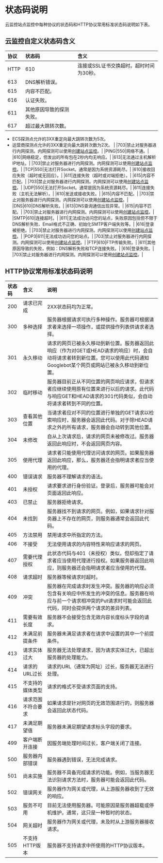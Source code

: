 # 状态码说明

云监控站点监控中每种协议的状态码和HTTP协议常用标准状态码说明如下表。

## 云监控自定义状态码含义

|协议|状态码|含义|
|:-|:--|:-|
|HTTP|610|连接或SSL证书交换超时。超时时间为30秒。|
|613|DNS解析错误。|
|615|内容不匹配。|
|616|认证失败。|
|611|其他原因导致的探测失败。|
|617|超过最大跳转次数。

-   ECS探测点允许的3XX重定向最大跳转次数为5次。
-   运营商探测点允许的3XX重定向最大跳转次数为2次。 |
|703|禁止对服务器进行内网探测。内网探测可以使用[创建站点监控](/cn.zh-CN/站点监控/创建站点监控.md)。|
|PING|550|网络不通。|
|610|网络稳定，但发出的所有包在2秒内均无响应。|
|613|无法通过主机解析IP地址。|
|703|禁止对服务器进行内网探测。内网探测可以使用[创建站点监控](/cn.zh-CN/站点监控/创建站点监控.md)。|
|TCP|550|无法打开Socket。通常是因为系统资源耗尽。|
|610|接收回应失败（超时或无回应）。|
|611|连接失败（超时或对端拒绝）。|
|615|内容不匹配。|
|703|禁止对服务器进行内网探测。内网探测可以使用[创建站点监控](/cn.zh-CN/站点监控/创建站点监控.md)。|
|UDP|550|无法打开Socket。通常是因为系统资源耗尽。|
|611|连接失败（主机无法解析）。|
|610|发送或接收失败。|
|615|内容不匹配。|
|703|禁止对服务器进行内网探测。内网探测可以使用[创建站点监控](/cn.zh-CN/站点监控/创建站点监控.md)。|
|DNS|610|DNS解析失败。|
|613|DNS查询通信出现异常。|
|615|内容不匹配。|
|703|禁止对服务器进行内网探测。内网探测可以使用[创建站点监控](/cn.zh-CN/站点监控/创建站点监控.md)。|
|SMTP|610|连接超时。|
|611|无法成功访问您的站点，失败原因包括但不限于DNS解析失败、Email格式不正确、初始化SMTP客户端失败等。|
|616|登录被拒绝。|
|703|禁止对服务器进行内网探测。内网探测可以使用[创建站点监控](/cn.zh-CN/站点监控/创建站点监控.md)。|
|POP3|611|无法成功访问您的站点。|
|703|禁止对服务器进行内网探测。内网探测可以使用[创建站点监控](/cn.zh-CN/站点监控/创建站点监控.md)。|
|FTP|610|FTP传输失败。|
|611|其他原因导致的失败，例如：DNS解析失败和TCP连接失败。|
|616|登录失败。|
|703|禁止对服务器进行内网探测。内网探测可以使用[创建站点监控](/cn.zh-CN/站点监控/创建站点监控.md)。|

## HTTP协议常用标准状态码说明

|状态码|含义|说明|
|:--|:-|:-|
|200|请求已完成|2XX状态码均为正常。|
|300|多种选择|服务器根据请求可执行多种操作。服务器可根据请求者来选择一项操作，或提供操作列表供请求者选择。|
|301|永久移动|请求的网页已被永久移动到新位置。服务器返回此响应（作为对GET或HEAD请求的响应）时，会自动将请求者转到新位置。您可以使用此代码通知Googlebot某个网页或网站已被永久移动到新位置。|
|302|临时移动|服务器目前正从不同位置的网页响应请求，但请求者应继续使用原有位置来进行以后的请求。此代码与响应GET和HEAD请求的301代码类似，会自动将请求者转到不同的位置。|
|303|查看其他位置|当请求者应对不同的位置进行单独的GET请求以检索响应时，服务器会返回此代码。对于除HEAD请求之外的所有请求，服务器会自动转到其他位置。|
|304|未修改|自从上次请求后，请求的网页未被修改过。服务器返回此响应时，不会返回网页内容。|
|305|使用代理|请求者只能使用代理访问请求的网页。如果服务器返回此响应，那么，服务器还会指明请求者应当使用的代理。|
|400|错误请求|服务器不理解请求的语法。|
|401|未授权|请求要求进行身份验证。登录后，服务器可能会对页面返回此响应。|
|403|已禁止|服务器拒绝请求。|
|404|未找到|服务器找不到请求的网页。例如，如果请求针对服务器上不存在的网页，则服务器通常会返回此代码。|
|405|方法禁用|禁用请求中所指定的方法。|
|406|不接受|无法使用请求的内容特性来响应请求的网页。|
|407|需要代理授权|此状态代码与401（未授权）类似，但却指定了请求者应当使用代理进行授权。如果服务器返回此响应，则服务器还会指明请求者应当使用的代理。|
|408|请求超时|服务器等候请求时超时。|
|409|冲突|服务器在完成请求时发生冲突。服务器的响应必须包含有关响应中所发生的冲突的信息。服务器在响应与前一个请求相冲突的Put请求时可能会返回此代码，同时会提供两个请求的差异列表。|
|411|需要有效长度|服务器不会接受包含无效内容长度标头字段的请求。|
|412|未满足前提条件|服务器未满足请求者在请求中设置的其中一个前提条件。|
|413|请求实体过大|服务器无法处理请求，因为请求实体过大，已超出服务器的处理能力。|
|414|请求的URL过长|请求的URL（通常为网址）过长，服务器无法进行处理。|
|415|不支持的媒体类型|请求的格式不受请求页面的支持。|
|416|请求范围不符合要求|如果请求是针对网页的无效范围进行的，则服务器会返回此状态代码。|
|417|未满足期望值|服务器未满足期望请求标头字段的要求。|
|499|客户端断开连接|因服务端处理时间过长，客户端关闭了连接。|
|500|服务器内部错误|服务器遇到错误，无法完成请求。|
|501|尚未实施|服务器不具备完成请求的功能。例如，当服务器无法识别请求方法时，服务器可能会返回此代码。|
|502|错误网关|服务器作为网关或代理，从上游服务器收到了无效的响应。|
|503|服务不可用|目前无法使用服务器。可能原因是服务器超载或停机维护。通常，这只是一种暂时的状态。|
|504|网关超时|服务器作为网关或代理，未及时从上游服务器接收请求。|
|505|不支持HTTP版本|服务器不支持请求中所使用的HTTP协议版本。|


